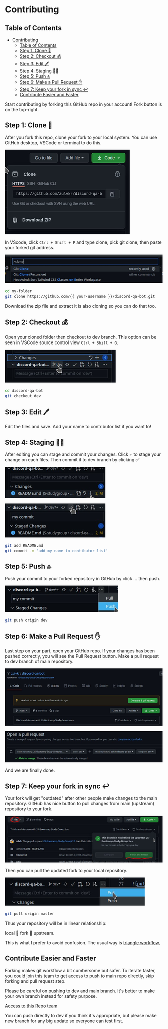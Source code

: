 # Contributing

## Table of Contents

- [Contributing](#contributing)
  - [Table of Contents](#table-of-contents)
  - [Step 1: Clone 🐑](#step-1-clone-)
  - [Step 2: Checkout 💰](#step-2-checkout-)
  - [Step 3: Edit 🖊️](#step-3-edit-️)
  - [Step 4: Staging 🏋️‍♂️](#step-4-staging-️️)
  - [Step 5: Push 🔝](#step-5-push-)
  - [Step 6: Make a Pull Request ✋](#step-6-make-a-pull-request-)
  - [Step 7: Keep your fork in sync ↩️](#step-7-keep-your-fork-in-sync-️)
  - [Contribute Easier and Faster](#contribute-easier-and-faster)

Start contributing by forking this GitHub repo in your account! Fork button is on the top-right.

## Step 1: Clone 🐑

After you fork this repo, clone your fork to your local system. You can use GitHub desktop, VSCode or terminal to do this.

![copy](static/copy-this.jpg)

In VScode, click `Ctrl + Shift + P` and type clone, pick git clone, then paste your forked git address.

![clone](static/clone.jpg)

```bash
cd my-folder
git clone https://github.com/{{ your-username }}/discord-qa-bot.git
```

Download the zip file and extract it is also cloning so you can do that too.

## Step 2: Checkout 💰

Open your cloned folder then checkout to dev branch. This option can be seen in VSCode source control view `Ctrl + Shift + G`.

![checkout](static/checkout-dev.jpg)

```bash
cd discord-qa-bot
git checkout dev
```

## Step 3: Edit 🖊️

Edit the files and save. Add your name to contributor list if you want to!

## Step 4: Staging 🏋️‍♂️

After editing you can stage and commit your changes. Click + to stage your change on each files. Then commit it to dev branch by clicking ✅

![stage](static/stage-changes.jpg)

![commit](static/commit-to-dev-branch.jpg)

```bash
git add README.md
git commit -m 'add my name to contibutor list'
```

## Step 5: Push 🔝

Push your commit to your forked repository in GitHub by click ... then push.

![push](static/push.jpg)

```bash
git push origin dev
```

## Step 6: Make a Pull Request ✋

Last step on your part, open your GitHub repo. If your changes has been pushed correctly, you will see the Pull Request button. Make a pull request to dev branch of main repository.

![pull](static/pushes-to-PR.jpg)

![pull2](static/make-PR.jpg)

And we are finally done.

## Step 7: Keep your fork in sync ↩️

Your fork will get "outdated" after other people make changes to the main repository. GitHub has nice button to pull changes from main (upstream) repository to your fork.

![pull-Upstream](static/pull-upstream.jpg)

Then you can pull the updated fork to your local repository.

![pull-to-local](static/pull-from-fork.jpg)

```bash
git pull origin master
```

Thus your repository will be in linear relationship:

local 🔁 fork 🔁 upstream.

This is what I prefer to avoid confusion. The usual way is [triangle workflow.](https://github.com/forwards/first-contributions/blob/master/additional-material/git_workflow_scenarios/keeping-your-fork-synced-with-this-repository.md)

## Contribute Easier and Faster

Forking makes git workflow a bit cumbersome but safer. To iterate faster, you could join this team to get access to push to main repo directly, skip forking and pull request step.

Please be careful on pushing to dev and main branch. It's better to make your own branch instead for safety purpose.

[Access to this Repo team](https://github.com/orgs/JS-Bootcamp-Study-Group/teams/access-to-discord-qa-bot-repo)

You can push directly to dev if you think it's appropriate, but please make new branch for any big update so everyone can test first.
